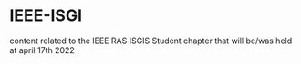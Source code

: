# IEEE-ISGI

content related to the IEEE RAS ISGIS Student chapter  that will be/was  held at april 17th 2022

<!-- ![photo](https://scontent.ftun15-1.fna.fbcdn.net/v/t39.30808-6/278015575_109319841742227_7518126863532084916_n.jpg?stp=dst-jpg_s720x720&_nc_cat=111&ccb=1-5&_nc_sid=730e14&_nc_ohc=69vRekcughUAX-sxUL0&_nc_ht=scontent.ftun15-1.fna&oh=00_AT8k7nIS3NEkYcFE29cISBsBZKUywaxHwR_duO0JtfYuwg&oe=625A40EC) -->
